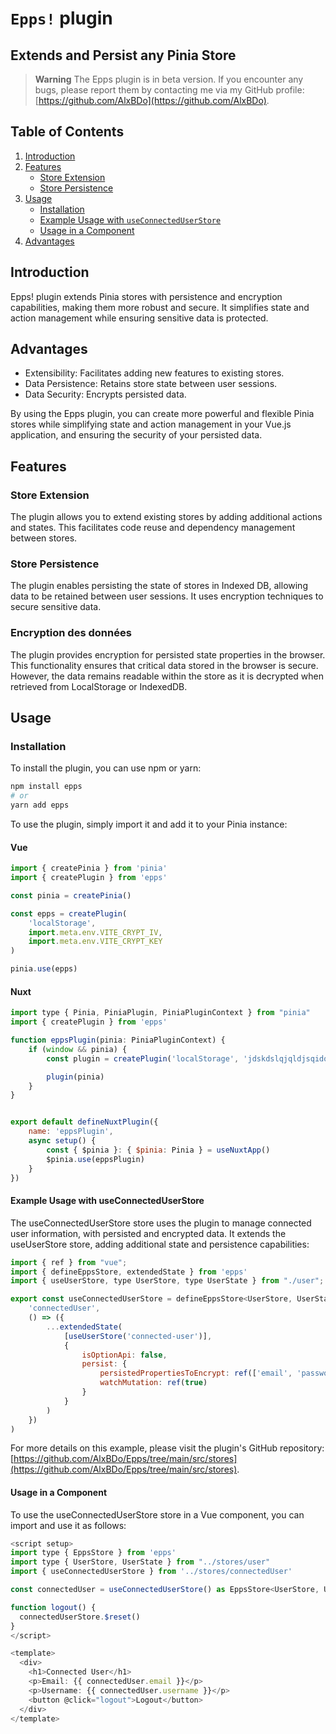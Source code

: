 # `Epps!` plugin
## Extends and Persist any Pinia Store

> **Warning**
> The Epps plugin is in beta version. If you encounter any bugs, please report them by contacting me via my GitHub profile: [https://github.com/AlxBDo](https://github.com/AlxBDo).

## Table of Contents

1. [Introduction](#introduction)
2. [Features](#features)
   - [Store Extension](#store-extension)
   - [Store Persistence](#store-persistence)
3. [Usage](#usage)
   - [Installation](#installation)
   - [Example Usage with `useConnectedUserStore`](#example-usage-with-useconnecteduserstore)
   - [Usage in a Component](#usage-in-a-component)
4. [Advantages](#advantages)

## Introduction

Epps! plugin extends Pinia stores with persistence and encryption capabilities, making them more robust and secure. It simplifies state and action management while ensuring sensitive data is protected.

## Advantages

- Extensibility: Facilitates adding new features to existing stores.
- Data Persistence: Retains store state between user sessions.
- Data Security: Encrypts persisted data.

By using the Epps plugin, you can create more powerful and flexible Pinia stores while simplifying state and action management in your Vue.js application, and ensuring the security of your persisted data.

## Features

### Store Extension

The plugin allows you to extend existing stores by adding additional actions and states. This facilitates code reuse and dependency management between stores.

### Store Persistence

The plugin enables persisting the state of stores in Indexed DB, allowing data to be retained between user sessions. It uses encryption techniques to secure sensitive data.

### Encryption des données

The plugin provides encryption for persisted state properties in the browser. This functionality ensures that critical data stored in the browser is secure. However, the data remains readable within the store as it is decrypted when retrieved from LocalStorage or IndexedDB.

## Usage

### Installation

To install the plugin, you can use npm or yarn:

```sh
npm install epps
# or
yarn add epps
```

To use the plugin, simply import it and add it to your Pinia instance:

#### Vue

```javascript
import { createPinia } from 'pinia'
import { createPlugin } from 'epps'

const pinia = createPinia()

const epps = createPlugin(
    'localStorage', 
    import.meta.env.VITE_CRYPT_IV,
    import.meta.env.VITE_CRYPT_KEY
)

pinia.use(epps)
```

#### Nuxt

```javascript
import type { Pinia, PiniaPlugin, PiniaPluginContext } from "pinia"
import { createPlugin } from 'epps'

function eppsPlugin(pinia: PiniaPluginContext) {
    if (window && pinia) {
        const plugin = createPlugin('localStorage', 'jdskdslqjqldjsqidosqjdsoqss', 'duiosudosudsoqdsodqidq')

        plugin(pinia)
    }
}


export default defineNuxtPlugin({
    name: 'eppsPlugin',
    async setup() {
        const { $pinia }: { $pinia: Pinia } = useNuxtApp()
        $pinia.use(eppsPlugin)
    }
})
```

#### Example Usage with useConnectedUserStore

The useConnectedUserStore store uses the plugin to manage connected user information, with persisted and encrypted data. It extends the useUserStore store, adding additional state and persistence capabilities:

```javascript
import { ref } from "vue";
import { defineEppsStore, extendedState } from 'epps'
import { useUserStore, type UserStore, type UserState } from "./user";

export const useConnectedUserStore = defineEppsStore<UserStore, UserState>(
    'connectedUser',
    () => ({
        ...extendedState(
            [useUserStore('connected-user')],
            {
                isOptionApi: false,
                persist: {
                    persistedPropertiesToEncrypt: ref(['email', 'password', 'username']),
                    watchMutation: ref(true)
                }
            }
        )
    })
)
```

For more details on this example, please visit the plugin's GitHub repository: [https://github.com/AlxBDo/Epps/tree/main/src/stores](https://github.com/AlxBDo/Epps/tree/main/src/stores).

#### Usage in a Component

To use the useConnectedUserStore store in a Vue component, you can import and use it as follows:

```javascript
<script setup>
import type { EppsStore } from 'epps'
import type { UserStore, UserState } from "../stores/user"
import { useConnectedUserStore } from '../stores/connectedUser'

const connectedUser = useConnectedUserStore() as EppsStore<UserStore, UserState>

function logout() {
  connectedUserStore.$reset()
}
</script>

<template>
  <div>
    <h1>Connected User</h1>
    <p>Email: {{ connectedUser.email }}</p>
    <p>Username: {{ connectedUser.username }}</p>
    <button @click="logout">Logout</button>
  </div>
</template>
````